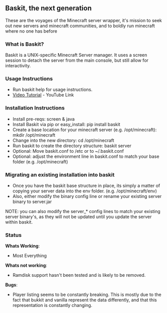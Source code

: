 ## Baskit, the next generation

These are the voyages of the Minecraft server wrapper, it's mission to seek 
out new servers and minecraft communities, and to boldly run minecraft where
no one has before

### What is Baskit?

Baskit is a UNIX-specific Minecraft Server manager.  It uses a screen session to detach the server from the main console, but still allow for interactivity.

### Usage Instructions

* Run baskit help for usage instructions.
* [Video Tutorial](http://www.youtube.com/watch?v=DBM1LF93O4k) - YouTube Link


### Installation Instructions

* Install pre-reqs: screen & java
* Install Baskit via pip or easy_install: pip install baskit
* Create a base location for your minecraft server (e.g. /opt/minecraft): mkdir /opt/minecraft
* Change into the new directory: cd /opt/minecraft
* Run baskit to create the directory structure: baskit server
* Optional: Move baskit.conf to /etc or to ~/.baskit.conf
* Optional: adjust the environment line in baskit.conf to match your base folder (e.g. /opt/minecraft)

### Migrating an existing installation into baskit

* Once you have the baskit base structure in place, its simply a matter of copying your server data into the env folder. (e.g. /opt/minecraft/env)
* Also, either modify the binary config line or rename your existing server binary to server.jar

NOTE: you can also modify the server_* config lines to match your existing server binary's, as they will not be updated until you update the server within baskit.

### Status

__Whats Working__:

* Most Everything

__Whats not working__:

* Ramdisk support hasn't been tested and is likely to be removed.

__Bugs__:

* Player listing seems to be constantly breaking.  This is mostly due to the fact that bukkit and vanilla represent the data differently, and that this representation is constantly changing.
